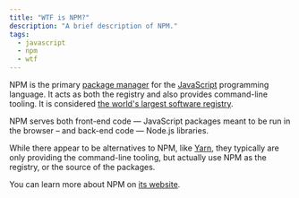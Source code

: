 ```yaml
---
title: "WTF is NPM?"
description: "A brief description of NPM."
tags:
  - javascript
  - npm
  - wtf
---
```


NPM is the primary [package manager](/blog/wtf-is-a-package-manager/) for the [JavaScript](/blog/wtf-is-javascript/) programming language. It acts as both the registry and also provides command-line tooling. It is considered [the world's largest software registry](https://docs.npmjs.com/about-npm/).

NPM serves both front-end code — JavaScript packages meant to be run in the browser – and back-end code — Node.js libraries.

While there appear to be alternatives to NPM, like [Yarn](https://yarnpkg.com/), they typically are only providing the command-line tooling, but actually use NPM as the registry, or the source of the packages.

You can learn more about NPM on [its website](https://docs.npmjs.com/about-npm/).
